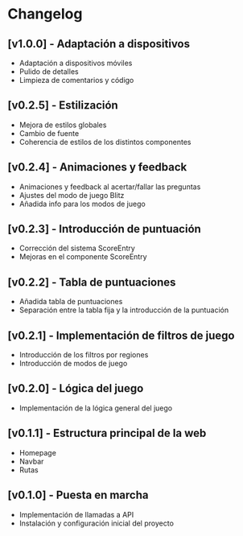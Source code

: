 # Changelog

## [v1.0.0] - Adaptación a dispositivos
- Adaptación a dispositivos móviles
- Pulido de detalles
- Limpieza de comentarios y código

## [v0.2.5] - Estilización 
- Mejora de estilos globales
- Cambio de fuente
- Coherencia de estilos de los distintos componentes

## [v0.2.4] - Animaciones y feedback
- Animaciones y feedback al acertar/fallar las preguntas
- Ajustes del modo de juego Blitz
- Añadida info para los modos de juego

## [v0.2.3] - Introducción de puntuación
- Corrección del sistema ScoreEntry
- Mejoras en el componente ScoreEntry

## [v0.2.2] - Tabla de puntuaciones
- Añadida tabla de puntuaciones
- Separación entre la tabla fija y la introducción de la puntuación

## [v0.2.1] - Implementación de filtros de juego
- Introducción de los filtros por regiones
- Introducción de modos de juego

## [v0.2.0] - Lógica del juego
- Implementación de la lógica general del juego

## [v0.1.1] - Estructura principal de la web
- Homepage
- Navbar
- Rutas

## [v0.1.0] - Puesta en marcha
- Implementación de llamadas a API
- Instalación y configuración inicial del proyecto